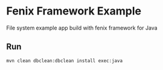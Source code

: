 # Fenix Framework Example

File system example app build with fenix framework for Java


## Run
```
mvn clean dbclean:dbclean install exec:java
```
